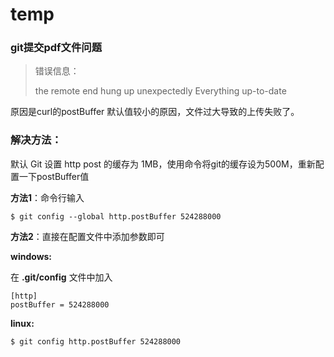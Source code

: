 # temp

### git提交pdf文件问题

> 错误信息：
>
> the remote end hung up unexpectedly Everything up-to-date

原因是curl的postBuffer 默认值较小的原因，文件过大导致的上传失败了。

### 解决方法：

默认 Git 设置 http post 的缓存为 1MB，使用命令将git的缓存设为500M，重新配置一下postBuffer值

**方法1**：命令行输入

```
$ git config --global http.postBuffer 524288000
```

**方法2**：直接在配置文件中添加参数即可

**windows:**

在 **.git/config** 文件中加入

```
[http]
postBuffer = 524288000
```

**linux:**

```
$ git config http.postBuffer 524288000
```